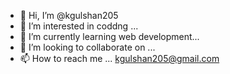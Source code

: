 - 👋 Hi, I’m @kgulshan205
- 👀 I’m interested in coddng ...
- 🌱 I’m currently learning web development...
- 💞️ I’m looking to collaborate on ...
- 📫 How to reach me ...
kgulshan205@gmail.com
<!---
kgulshan205/kgulshan205 is a ✨ special ✨ repository because its `README.md` (this file) appears on your GitHub profile.
You can click the Preview link to take a look at your changes.
--->
